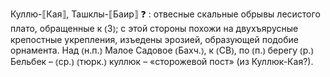 ---
---

Куллю-⟦Кая⟧, Ташклы-⟦Баир⟧ ❓
: отвесные скальные обрывы лесистого плато, обращенные к ⦅З⦆; с этой стороны похожи на двухъярусные крепостные укрепления, изъедены эрозией, образующей подобие орнамента. Над ⦅н.п.⦆ Малое Садовое ⦅Бахч.⦆, к ⦅СВ⦆, по ⦅п.⦆ берегу ⦅р.⦆ Бельбек – ⦅ср.⦆ ⦅тюрк.⦆ куллюк – «сторожевой пост» (из Куллюк-Кая?).
